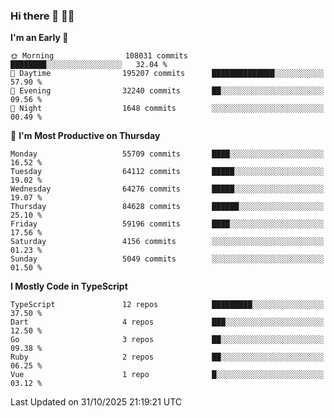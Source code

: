 ### Hi there 👋 🧑‍💻



<!--START_SECTION:waka-->
**I'm an Early 🐤** 

```text
🌞 Morning                108031 commits      ████████░░░░░░░░░░░░░░░░░   32.04 % 
🌆 Daytime                195207 commits      ██████████████░░░░░░░░░░░   57.90 % 
🌃 Evening                32240 commits       ██░░░░░░░░░░░░░░░░░░░░░░░   09.56 % 
🌙 Night                  1648 commits        ░░░░░░░░░░░░░░░░░░░░░░░░░   00.49 % 
```
📅 **I'm Most Productive on Thursday** 

```text
Monday                   55709 commits       ████░░░░░░░░░░░░░░░░░░░░░   16.52 % 
Tuesday                  64112 commits       █████░░░░░░░░░░░░░░░░░░░░   19.02 % 
Wednesday                64276 commits       █████░░░░░░░░░░░░░░░░░░░░   19.07 % 
Thursday                 84628 commits       ██████░░░░░░░░░░░░░░░░░░░   25.10 % 
Friday                   59196 commits       ████░░░░░░░░░░░░░░░░░░░░░   17.56 % 
Saturday                 4156 commits        ░░░░░░░░░░░░░░░░░░░░░░░░░   01.23 % 
Sunday                   5049 commits        ░░░░░░░░░░░░░░░░░░░░░░░░░   01.50 % 
```


**I Mostly Code in TypeScript** 

```text
TypeScript               12 repos            █████████░░░░░░░░░░░░░░░░   37.50 % 
Dart                     4 repos             ███░░░░░░░░░░░░░░░░░░░░░░   12.50 % 
Go                       3 repos             ██░░░░░░░░░░░░░░░░░░░░░░░   09.38 % 
Ruby                     2 repos             ██░░░░░░░░░░░░░░░░░░░░░░░   06.25 % 
Vue                      1 repo              █░░░░░░░░░░░░░░░░░░░░░░░░   03.12 % 
```




 Last Updated on 31/10/2025 21:19:21 UTC
<!--END_SECTION:waka-->



